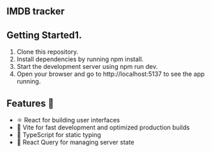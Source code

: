 ## IMDB tracker

## Getting Started1.
1. Clone this repository.
2. Install dependencies by running npm install.
3. Start the development server using npm run dev.
4. Open your browser and go to http://localhost:5137 to see the app running.


## Features 🌟

- ⚛️ React for building user interfaces
- 🚀 Vite for fast development and optimized production builds
- 💙 TypeScript for static typing
- 🔄 React Query for managing server state


